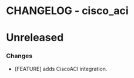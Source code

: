 # CHANGELOG - cisco_aci

Unreleased
==================

### Changes

* [FEATURE] adds CiscoACI integration.
